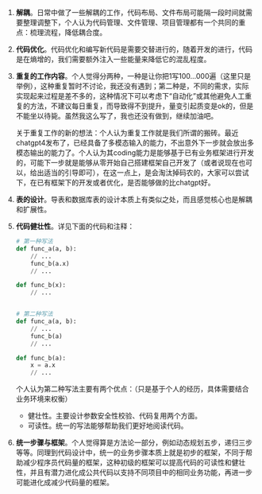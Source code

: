 1. **解耦**。日常中做了一些解耦的工作，代码布局、文件布局可能隔一段时间就需要整理调整下，个人认为代码管理、文件管理、项目管理都有一个共同的重点：梳理流程，降低耦合度。

2. **代码优化**。代码优化和编写新代码是需要交替进行的，随着开发的进行，代码是在熵增的，我们需要额外注入一些能量来降低它的混乱程度。

3. **重复的工作内容**。个人觉得分两种，一种是让你把1写100...000遍（这里只是举例），这种重复暂时不讨论，我还没有遇到；第二种是，不同的需求，实际实现起来过程是差不多的，这种情况下可以考虑下“自动化”或其他避免人工重复的方法，不建议每日重复，而导致得不到提升，量变引起质变是ok的，但是不能坐以待毙。虽然我这么写了，我也还没有做到，继续加油吧。

   关于重复工作的新的想法：个人认为重复工作就是我们所谓的搬砖。最近chatgpt4发布了，已经具备了多模态输入的能力，不出意外下一步就会放出多模态输出的能力了。个人认为其coding能力是能够基于已有业务框架进行开发的，可能下一步就是能够从零开始自己搭建框架自己开发了（或者说现在也可以，给出适当的引导即可），在这一点上，是会淘汰掉码农的，大家可以尝试下，在已有框架下的开发或者优化，是否能够做的比chatgpt好。
   
4. **表的设计**。导表和数据库表的设计本质上有类似之处，而且感觉核心也是解耦和扩展性。

5. **代码健壮性**。详见下面的代码和注释：

   ```python
   # 第一种写法
   def func_a(a, b):
       // ...
       func_b(a.x)
       // ...
   
   def func_b(x):
       // ...
   
   
   # 第二种写法
   def func_a(a, b):
       // ...
       func_b(a)
       // ...
   
   def func_b(a):
       x = a.x
       // ...
   ```

   个人认为第二种写法主要有两个优点：（只是基于个人的经历，具体需要结合业务环境来权衡）

   - 健壮性。主要设计参数安全性校验、代码复用两个方面。
   - 可读性。统一的写法能够帮助我们更好地阅读代码。
   
6. **统一步骤与框架**。个人觉得算是方法论一部分，例如动态规划五步，递归三步等等。同理到代码设计中，统一的业务步骤本质上就是初步的框架，不同于帮助减少程序员代码量的框架，这种初级的框架可以提高代码的可读性和健壮性，并且有潜力进化成公共代码以支持不同项目中的相同业务功能，再进一步可能进化成减少代码量的框架。

